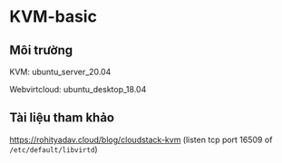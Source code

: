 # KVM-basic

## Môi trường
KVM: ubuntu_server_20.04

Webvirtcloud: ubuntu_desktop_18.04

## Tài liệu tham khảo
https://rohityadav.cloud/blog/cloudstack-kvm (listen tcp port 16509 of `/etc/default/libvirtd`)